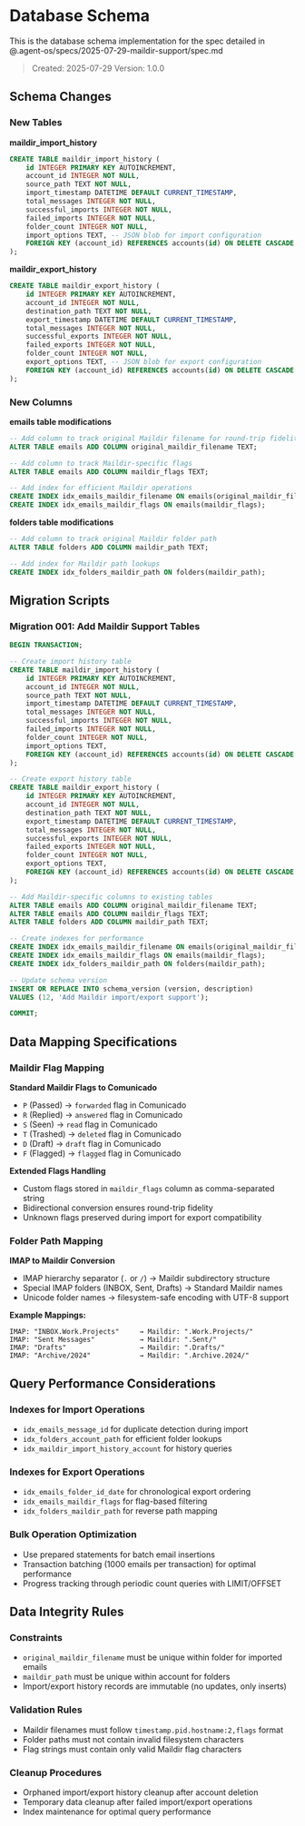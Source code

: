 # Database Schema

This is the database schema implementation for the spec detailed in @.agent-os/specs/2025-07-29-maildir-support/spec.md

> Created: 2025-07-29
> Version: 1.0.0

## Schema Changes

### New Tables

**maildir_import_history**
```sql
CREATE TABLE maildir_import_history (
    id INTEGER PRIMARY KEY AUTOINCREMENT,
    account_id INTEGER NOT NULL,
    source_path TEXT NOT NULL,
    import_timestamp DATETIME DEFAULT CURRENT_TIMESTAMP,
    total_messages INTEGER NOT NULL,
    successful_imports INTEGER NOT NULL,
    failed_imports INTEGER NOT NULL,
    folder_count INTEGER NOT NULL,
    import_options TEXT, -- JSON blob for import configuration
    FOREIGN KEY (account_id) REFERENCES accounts(id) ON DELETE CASCADE
);
```

**maildir_export_history**
```sql
CREATE TABLE maildir_export_history (
    id INTEGER PRIMARY KEY AUTOINCREMENT,
    account_id INTEGER NOT NULL,
    destination_path TEXT NOT NULL,
    export_timestamp DATETIME DEFAULT CURRENT_TIMESTAMP,
    total_messages INTEGER NOT NULL,
    successful_exports INTEGER NOT NULL,
    failed_exports INTEGER NOT NULL,
    folder_count INTEGER NOT NULL,
    export_options TEXT, -- JSON blob for export configuration
    FOREIGN KEY (account_id) REFERENCES accounts(id) ON DELETE CASCADE
);
```

### New Columns

**emails table modifications**
```sql
-- Add column to track original Maildir filename for round-trip fidelity
ALTER TABLE emails ADD COLUMN original_maildir_filename TEXT;

-- Add column to track Maildir-specific flags
ALTER TABLE emails ADD COLUMN maildir_flags TEXT;

-- Add index for efficient Maildir operations
CREATE INDEX idx_emails_maildir_filename ON emails(original_maildir_filename);
CREATE INDEX idx_emails_maildir_flags ON emails(maildir_flags);
```

**folders table modifications**
```sql
-- Add column to track original Maildir folder path
ALTER TABLE folders ADD COLUMN maildir_path TEXT;

-- Add index for Maildir path lookups
CREATE INDEX idx_folders_maildir_path ON folders(maildir_path);
```

## Migration Scripts

### Migration 001: Add Maildir Support Tables
```sql
BEGIN TRANSACTION;

-- Create import history table
CREATE TABLE maildir_import_history (
    id INTEGER PRIMARY KEY AUTOINCREMENT,
    account_id INTEGER NOT NULL,
    source_path TEXT NOT NULL,
    import_timestamp DATETIME DEFAULT CURRENT_TIMESTAMP,
    total_messages INTEGER NOT NULL,
    successful_imports INTEGER NOT NULL,
    failed_imports INTEGER NOT NULL,
    folder_count INTEGER NOT NULL,
    import_options TEXT,
    FOREIGN KEY (account_id) REFERENCES accounts(id) ON DELETE CASCADE
);

-- Create export history table  
CREATE TABLE maildir_export_history (
    id INTEGER PRIMARY KEY AUTOINCREMENT,
    account_id INTEGER NOT NULL,
    destination_path TEXT NOT NULL,
    export_timestamp DATETIME DEFAULT CURRENT_TIMESTAMP,
    total_messages INTEGER NOT NULL,
    successful_exports INTEGER NOT NULL,
    failed_exports INTEGER NOT NULL,
    folder_count INTEGER NOT NULL,
    export_options TEXT,
    FOREIGN KEY (account_id) REFERENCES accounts(id) ON DELETE CASCADE
);

-- Add Maildir-specific columns to existing tables
ALTER TABLE emails ADD COLUMN original_maildir_filename TEXT;
ALTER TABLE emails ADD COLUMN maildir_flags TEXT;
ALTER TABLE folders ADD COLUMN maildir_path TEXT;

-- Create indexes for performance
CREATE INDEX idx_emails_maildir_filename ON emails(original_maildir_filename);
CREATE INDEX idx_emails_maildir_flags ON emails(maildir_flags);
CREATE INDEX idx_folders_maildir_path ON folders(maildir_path);

-- Update schema version
INSERT OR REPLACE INTO schema_version (version, description) 
VALUES (12, 'Add Maildir import/export support');

COMMIT;
```

## Data Mapping Specifications

### Maildir Flag Mapping

**Standard Maildir Flags to Comunicado**
- `P` (Passed) → `forwarded` flag in Comunicado
- `R` (Replied) → `answered` flag in Comunicado  
- `S` (Seen) → `read` flag in Comunicado
- `T` (Trashed) → `deleted` flag in Comunicado
- `D` (Draft) → `draft` flag in Comunicado
- `F` (Flagged) → `flagged` flag in Comunicado

**Extended Flags Handling**
- Custom flags stored in `maildir_flags` column as comma-separated string
- Bidirectional conversion ensures round-trip fidelity
- Unknown flags preserved during import for export compatibility

### Folder Path Mapping

**IMAP to Maildir Conversion**
- IMAP hierarchy separator (`.` or `/`) → Maildir subdirectory structure
- Special IMAP folders (INBOX, Sent, Drafts) → Standard Maildir names
- Unicode folder names → filesystem-safe encoding with UTF-8 support

**Example Mappings:**
```
IMAP: "INBOX.Work.Projects"     → Maildir: ".Work.Projects/"
IMAP: "Sent Messages"           → Maildir: ".Sent/"
IMAP: "Drafts"                  → Maildir: ".Drafts/"
IMAP: "Archive/2024"            → Maildir: ".Archive.2024/"
```

## Query Performance Considerations

### Indexes for Import Operations
- `idx_emails_message_id` for duplicate detection during import
- `idx_folders_account_path` for efficient folder lookups
- `idx_maildir_import_history_account` for history queries

### Indexes for Export Operations  
- `idx_emails_folder_id_date` for chronological export ordering
- `idx_emails_maildir_flags` for flag-based filtering
- `idx_folders_maildir_path` for reverse path mapping

### Bulk Operation Optimization
- Use prepared statements for batch email insertions
- Transaction batching (1000 emails per transaction) for optimal performance
- Progress tracking through periodic count queries with LIMIT/OFFSET

## Data Integrity Rules

### Constraints
- `original_maildir_filename` must be unique within folder for imported emails
- `maildir_path` must be unique within account for folders
- Import/export history records are immutable (no updates, only inserts)

### Validation Rules
- Maildir filenames must follow `timestamp.pid.hostname:2,flags` format
- Folder paths must not contain invalid filesystem characters
- Flag strings must contain only valid Maildir flag characters

### Cleanup Procedures
- Orphaned import/export history cleanup after account deletion
- Temporary data cleanup after failed import/export operations
- Index maintenance for optimal query performance